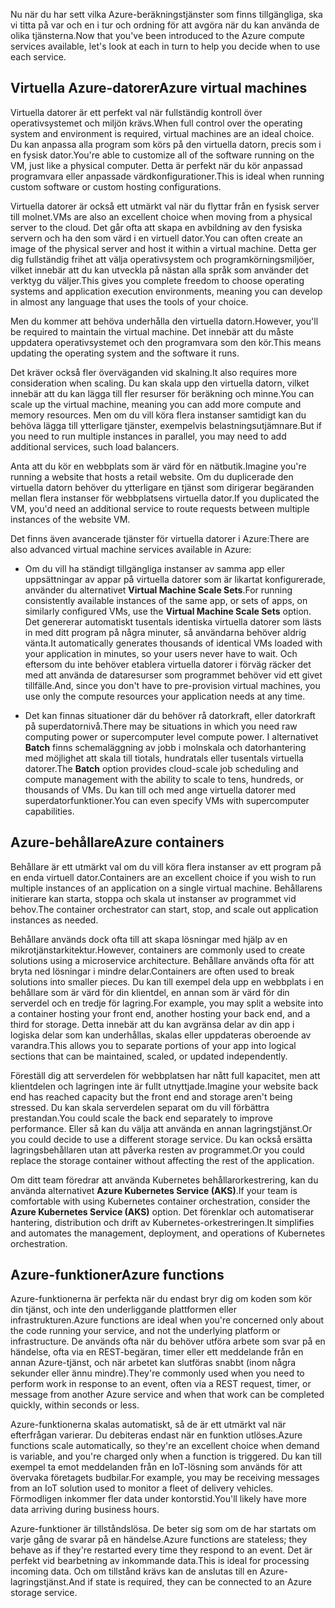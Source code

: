 <span data-ttu-id="9c2a1-101">Nu när du har sett vilka Azure-beräkningstjänster som finns tillgängliga, ska vi titta på var och en i tur och ordning för att avgöra när du kan använda de olika tjänsterna.</span><span class="sxs-lookup"><span data-stu-id="9c2a1-101">Now that you've been introduced to the Azure compute services available, let's look at each in turn to help you decide when to use each service.</span></span>

## <a name="azure-virtual-machines"></a><span data-ttu-id="9c2a1-102">Virtuella Azure-datorer</span><span class="sxs-lookup"><span data-stu-id="9c2a1-102">Azure virtual machines</span></span>

<span data-ttu-id="9c2a1-103">Virtuella datorer är ett perfekt val när fullständig kontroll över operativsystemet och miljön krävs.</span><span class="sxs-lookup"><span data-stu-id="9c2a1-103">When full control over the operating system and environment is required, virtual machines are an ideal choice.</span></span> <span data-ttu-id="9c2a1-104">Du kan anpassa alla program som körs på den virtuella datorn, precis som i en fysisk dator.</span><span class="sxs-lookup"><span data-stu-id="9c2a1-104">You're able to customize all of the software running on the VM, just like a physical computer.</span></span> <span data-ttu-id="9c2a1-105">Detta är perfekt när du kör anpassad programvara eller anpassade värdkonfigurationer.</span><span class="sxs-lookup"><span data-stu-id="9c2a1-105">This is ideal when running custom software or custom hosting configurations.</span></span>

<span data-ttu-id="9c2a1-106">Virtuella datorer är också ett utmärkt val när du flyttar från en fysisk server till molnet.</span><span class="sxs-lookup"><span data-stu-id="9c2a1-106">VMs are also an excellent choice when moving from a physical server to the cloud.</span></span> <span data-ttu-id="9c2a1-107">Det går ofta att skapa en avbildning av den fysiska servern och ha den som värd i en virtuell dator.</span><span class="sxs-lookup"><span data-stu-id="9c2a1-107">You can often create an image of the physical server and host it within a virtual machine.</span></span> <span data-ttu-id="9c2a1-108">Detta ger dig fullständig frihet att välja operativsystem och programkörningsmiljöer, vilket innebär att du kan utveckla på nästan alla språk som använder det verktyg du väljer.</span><span class="sxs-lookup"><span data-stu-id="9c2a1-108">This gives you complete freedom to choose operating systems and application execution environments, meaning you can develop in almost any language that uses the tools of your choice.</span></span>

<span data-ttu-id="9c2a1-109">Men du kommer att behöva underhålla den virtuella datorn.</span><span class="sxs-lookup"><span data-stu-id="9c2a1-109">However, you'll be required to maintain the virtual machine.</span></span> <span data-ttu-id="9c2a1-110">Det innebär att du måste uppdatera operativsystemet och den programvara som den kör.</span><span class="sxs-lookup"><span data-stu-id="9c2a1-110">This means updating the operating system and the software it runs.</span></span> 

<span data-ttu-id="9c2a1-111">Det kräver också fler överväganden vid skalning.</span><span class="sxs-lookup"><span data-stu-id="9c2a1-111">It also requires more consideration when scaling.</span></span> <span data-ttu-id="9c2a1-112">Du kan skala upp den virtuella datorn, vilket innebär att du kan lägga till fler resurser för beräkning och minne.</span><span class="sxs-lookup"><span data-stu-id="9c2a1-112">You can scale up the virtual machine, meaning you can add more compute and memory resources.</span></span> <span data-ttu-id="9c2a1-113">Men om du vill köra flera instanser samtidigt kan du behöva lägga till ytterligare tjänster, exempelvis belastningsutjämnare.</span><span class="sxs-lookup"><span data-stu-id="9c2a1-113">But if you need to run multiple instances in parallel, you may need to add additional services, such load balancers.</span></span>

<span data-ttu-id="9c2a1-114">Anta att du kör en webbplats som är värd för en nätbutik.</span><span class="sxs-lookup"><span data-stu-id="9c2a1-114">Imagine you're running a website that hosts a retail website.</span></span> <span data-ttu-id="9c2a1-115">Om du duplicerade den virtuella datorn behöver du ytterligare en tjänst som dirigerar begäranden mellan flera instanser för webbplatsens virtuella dator.</span><span class="sxs-lookup"><span data-stu-id="9c2a1-115">If you duplicated the VM, you'd need an additional service to route requests between multiple instances of the website VM.</span></span>

<span data-ttu-id="9c2a1-116">Det finns även avancerade tjänster för virtuella datorer i Azure:</span><span class="sxs-lookup"><span data-stu-id="9c2a1-116">There are also advanced virtual machine services available in Azure:</span></span>

* <span data-ttu-id="9c2a1-117">Om du vill ha ständigt tillgängliga instanser av samma app eller uppsättningar av appar på virtuella datorer som är likartat konfigurerade, använder du alternativet **Virtual Machine Scale Sets**.</span><span class="sxs-lookup"><span data-stu-id="9c2a1-117">For running consistently available instances of the same app, or sets of apps, on similarly configured VMs, use the **Virtual Machine Scale Sets** option.</span></span> <span data-ttu-id="9c2a1-118">Det genererar automatiskt tusentals identiska virtuella datorer som lästs in med ditt program på några minuter, så användarna behöver aldrig vänta.</span><span class="sxs-lookup"><span data-stu-id="9c2a1-118">It automatically generates thousands of identical VMs loaded with your application in minutes, so your users never have to wait.</span></span> <span data-ttu-id="9c2a1-119">Och eftersom du inte behöver etablera virtuella datorer i förväg räcker det med att använda de dataresurser som programmet behöver vid ett givet tillfälle.</span><span class="sxs-lookup"><span data-stu-id="9c2a1-119">And, since you don't have to pre-provision virtual machines, you use only the compute resources your application needs at any time.</span></span>

* <span data-ttu-id="9c2a1-120">Det kan finnas situationer där du behöver rå datorkraft, eller datorkraft på superdatornivå.</span><span class="sxs-lookup"><span data-stu-id="9c2a1-120">There may be situations in which you need raw computing power or supercomputer level compute power.</span></span> <span data-ttu-id="9c2a1-121">I alternativet **Batch** finns schemaläggning av jobb i molnskala och datorhantering med möjlighet att skala till tiotals, hundratals eller tusentals virtuella datorer.</span><span class="sxs-lookup"><span data-stu-id="9c2a1-121">The **Batch** option provides cloud-scale job scheduling and compute management with the ability to scale to tens, hundreds, or thousands of VMs.</span></span> <span data-ttu-id="9c2a1-122">Du kan till och med ange virtuella datorer med superdatorfunktioner.</span><span class="sxs-lookup"><span data-stu-id="9c2a1-122">You can even specify VMs with supercomputer capabilities.</span></span>

## <a name="azure-containers"></a><span data-ttu-id="9c2a1-123">Azure-behållare</span><span class="sxs-lookup"><span data-stu-id="9c2a1-123">Azure containers</span></span>

<span data-ttu-id="9c2a1-124">Behållare är ett utmärkt val om du vill köra flera instanser av ett program på en enda virtuell dator.</span><span class="sxs-lookup"><span data-stu-id="9c2a1-124">Containers are an excellent choice if you wish to run multiple instances of an application on a single virtual machine.</span></span> <span data-ttu-id="9c2a1-125">Behållarens initierare kan starta, stoppa och skala ut instanser av programmet vid behov.</span><span class="sxs-lookup"><span data-stu-id="9c2a1-125">The container orchestrator can start, stop, and scale out application instances as needed.</span></span>

<span data-ttu-id="9c2a1-126">Behållare används dock ofta till att skapa lösningar med hjälp av en mikrotjänstarkitektur.</span><span class="sxs-lookup"><span data-stu-id="9c2a1-126">However, containers are commonly used to create solutions using a microservice architecture.</span></span> <span data-ttu-id="9c2a1-127">Behållare används ofta för att bryta ned lösningar i mindre delar.</span><span class="sxs-lookup"><span data-stu-id="9c2a1-127">Containers are often used to break solutions into smaller pieces.</span></span> <span data-ttu-id="9c2a1-128">Du kan till exempel dela upp en webbplats i en behållare som är värd för din klientdel, en annan som är värd för din serverdel och en tredje för lagring.</span><span class="sxs-lookup"><span data-stu-id="9c2a1-128">For example, you may split a website into a container hosting your front end, another hosting your back end, and a third for storage.</span></span> <span data-ttu-id="9c2a1-129">Detta innebär att du kan avgränsa delar av din app i logiska delar som kan underhållas, skalas eller uppdateras oberoende av varandra.</span><span class="sxs-lookup"><span data-stu-id="9c2a1-129">This allows you to separate portions of your app into logical sections that can be maintained, scaled, or updated independently.</span></span>

<span data-ttu-id="9c2a1-130">Föreställ dig att serverdelen för webbplatsen har nått full kapacitet, men att klientdelen och lagringen inte är fullt utnyttjade.</span><span class="sxs-lookup"><span data-stu-id="9c2a1-130">Imagine your website back end has reached capacity but the front end and storage aren't being stressed.</span></span> <span data-ttu-id="9c2a1-131">Du kan skala serverdelen separat om du vill förbättra prestandan.</span><span class="sxs-lookup"><span data-stu-id="9c2a1-131">You could scale the back end separately to improve performance.</span></span> <span data-ttu-id="9c2a1-132">Eller så kan du välja att använda en annan lagringstjänst.</span><span class="sxs-lookup"><span data-stu-id="9c2a1-132">Or you could decide to use a different storage service.</span></span> <span data-ttu-id="9c2a1-133">Du kan också ersätta lagringsbehållaren utan att påverka resten av programmet.</span><span class="sxs-lookup"><span data-stu-id="9c2a1-133">Or you could replace the storage container without affecting the rest of the application.</span></span>

 <span data-ttu-id="9c2a1-134">Om ditt team föredrar att använda Kubernetes behållarorkestrering, kan du använda alternativet **Azure Kubernetes Service (AKS)**.</span><span class="sxs-lookup"><span data-stu-id="9c2a1-134">If your team is comfortable with using Kubernetes container orchestration, consider the **Azure Kubernetes Service (AKS)** option.</span></span> <span data-ttu-id="9c2a1-135">Det förenklar och automatiserar hantering, distribution och drift av Kubernetes-orkestreringen.</span><span class="sxs-lookup"><span data-stu-id="9c2a1-135">It simplifies and automates the management, deployment, and operations of Kubernetes orchestration.</span></span>

## <a name="azure-functions"></a><span data-ttu-id="9c2a1-136">Azure-funktioner</span><span class="sxs-lookup"><span data-stu-id="9c2a1-136">Azure functions</span></span>

<span data-ttu-id="9c2a1-137">Azure-funktionerna är perfekta när du endast bryr dig om koden som kör din tjänst, och inte den underliggande plattformen eller infrastrukturen.</span><span class="sxs-lookup"><span data-stu-id="9c2a1-137">Azure functions are ideal when you're concerned only about the code running your service, and not the underlying platform or infrastructure.</span></span> <span data-ttu-id="9c2a1-138">De används ofta när du behöver utföra arbete som svar på en händelse, ofta via en REST-begäran, timer eller ett meddelande från en annan Azure-tjänst, och när arbetet kan slutföras snabbt (inom några sekunder eller ännu mindre).</span><span class="sxs-lookup"><span data-stu-id="9c2a1-138">They're commonly used when you need to perform work in response to an event, often via a REST request, timer, or message from another Azure service and when that work can be completed quickly, within seconds or less.</span></span>

<span data-ttu-id="9c2a1-139">Azure-funktionerna skalas automatiskt, så de är ett utmärkt val när efterfrågan varierar. Du debiteras endast när en funktion utlöses.</span><span class="sxs-lookup"><span data-stu-id="9c2a1-139">Azure functions scale automatically, so they're an excellent choice when demand is variable, and you're charged only when a function is triggered.</span></span> <span data-ttu-id="9c2a1-140">Du kan till exempel ta emot meddelanden från en IoT-lösning som används för att övervaka företagets budbilar.</span><span class="sxs-lookup"><span data-stu-id="9c2a1-140">For example, you may be receiving messages from an IoT solution used to monitor a fleet of delivery vehicles.</span></span> <span data-ttu-id="9c2a1-141">Förmodligen inkommer fler data under kontorstid.</span><span class="sxs-lookup"><span data-stu-id="9c2a1-141">You'll likely have more data arriving during business hours.</span></span>

<span data-ttu-id="9c2a1-142">Azure-funktioner är tillståndslösa. De beter sig som om de har startats om varje gång de svarar på en händelse.</span><span class="sxs-lookup"><span data-stu-id="9c2a1-142">Azure functions are stateless; they behave as if they're restarted every time they respond to an event.</span></span> <span data-ttu-id="9c2a1-143">Det är perfekt vid bearbetning av inkommande data.</span><span class="sxs-lookup"><span data-stu-id="9c2a1-143">This is ideal for processing incoming data.</span></span> <span data-ttu-id="9c2a1-144">Och om tillstånd krävs kan de anslutas till en Azure-lagringstjänst.</span><span class="sxs-lookup"><span data-stu-id="9c2a1-144">And if state is required, they can be connected to an Azure storage service.</span></span>

